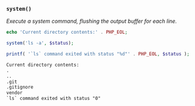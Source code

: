 ### `system()`

*Execute a system command, flushing the output buffer for each line.*

```php
echo 'Current directory contents:' . PHP_EOL;

system('ls -a', $status);

printf( '`ls` command exited with status "%d"' . PHP_EOL, $status );
```

```html
Current directory contents:
.
..
.git
.gitignore
vendor
`ls` command exited with status "0"
```
